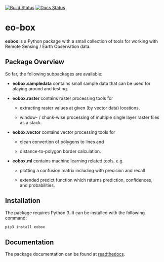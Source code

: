 [![Build Status](https://travis-ci.org/benmack/eo-box.svg?branch=master)](https://travis-ci.org/benmack/eo-box)
[![Docs Status](https://readthedocs.org/projects/eo-box/badge/?version=latest)](https://eo-box.readthedocs.io/en/latest/?badge=latest)

# eo-box


**eobox** is a Python package with a small collection of tools for working with Remote Sensing / Earth Observation data. 


## Package Overview

So far, the following subpackages are available:

* **eobox.sampledata** contains small sample data that can be used for playing around and testing.

* **eobox.raster** contains raster processing tools for

    * extracting raster values at given (by vector data) locations,

    * window- / chunk-wise processing of multiple single layer raster files as a stack.

* **eobox.vector** contains vector processing tools for

    * clean convertion of polygons to lines and 

    * distance-to-polygon border calculation.

* **eobox.ml** contains machine learning related tools, e.g.

    * plotting a confusion matrix including with precision and recall

    * extended predict function which returns prediction, confidences, and probabilities.  


## Installation

The package requires Python 3. It can be installed with the following command:

```bash
pip3 install eobox
```

## Documentation

The package documentation can be found at [readthedocs](https://eo-box.readthedocs.io/).
